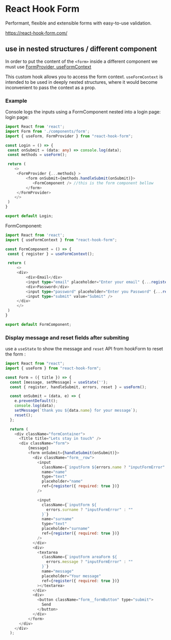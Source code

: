 
#  React Hook Form
Performant, flexible and extensible forms with easy-to-use validation.

https://react-hook-form.com/


## use in nested structures / different component
	
In order to put the content of the `<form>` inside a different component we must use [FormProvider, useFormContext](https://react-hook-form.com/api/useformcontext/)

This custom hook allows you to access the form context. `useFormContext` is intended to be used in deeply nested structures, where it would become inconvenient to pass the context as a prop.

### Example 
Console logs the inputs using a FormComponent nested into a login page:
login page:
```typescript
import React from 'react';
import Form from './components/form';
import { useForm, FormProvider } from "react-hook-form";

const Login = () => {
 const onSubmit = (data: any) => console.log(data);
 const methods = useForm();

 return (
 	<>
	 <FormProvider {...methods} >
		 <form onSubmit={methods.handleSubmit(onSubmit)}>
			<FormComponent /> //this is the form component bellow
		 </form>
	 </FormProvider>
 	</>
 )
}

export default Login;
```

FormComponent:
```typescript
import React from 'react';
import { useFormContext } from "react-hook-form";

const FormComponent = () => {
 const { register } = useFormContext();

 return (
	 <>
	 <div>
		 <div>Email</div>
		 <input type="email" placeholder="Enter your email" {...register("Email", { required: true, maxLength: 80 })} />
		 <div>Password</div>
		 <input type="password" placeholder="Enter you Password" {...register("Password", { required: true })} />
		 <input type="submit" value="Submit" />
	 </div>
	 </>
 )
}

export default FormComponent;
```



### Display message and reset fields after submiting
use  a `useState` to show the message and `reset` API from hookForm to reset the form :

```javascript
import React from "react";
import { useForm } from "react-hook-form";

const Form = ({ title }) => {
  const [message, setMessage] = useState('');
  const { register, handleSubmit, errors, reset } = useForm();

  const onSubmit = (data, e) => {
    e.preventDefault();
    console.log(data);
    setMessage(`thank you ${data.name} for your message`);
    reset();
  };

  return (
    <div className="formContainer">
      <Title title="Lets stay in touch" />
      <div className="form">
          {message}
          <form onSubmit={handleSubmit(onSubmit)}>
            <div className="form__row">
              <input
                className={`inputForm ${errors.name ? "inputFormError" : ""}`}
                name="name"
                type="text"
                placeholder="name"
                ref={register({ required: true })}
              />

              <input
                className={`inputForm ${
                  errors.surname ? "inputFormError" : ""
                }`}
                name="surname"
                type="text"
                placeholder="surname"
                ref={register({ required: true })}
              />
            </div>
            <div>
              <textarea
                className={`inputForm areaForm ${
                  errors.message ? "inputFormError" : ""
                }`}
                name="message"
                placeholder="Your message"
                ref={register({ required: true })}
              ></textarea>
            </div>
            <div>
              <button className="form__formButton" type="submit">
                Send
              </button>
            </div>
          </form>
      </div>
    </div>
  );
```